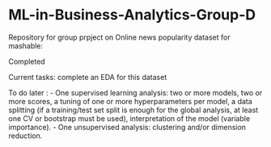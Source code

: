 # ML-in-Business-Analytics-Group-D


Repository for group prpject on Online news popularity dataset for mashable:

Completed

Current tasks: complete an EDA for this dataset

To do later : - One supervised learning analysis: two or more models, two or more scores, a tuning of one or
                more hyperparameters per model, a data splitting (if a training/test set split is enough for the
                global analysis, at least one CV or bootstrap must be used), interpretation of the model
                (variable importance).
              - One unsupervised analysis: clustering and/or dimension reduction.
